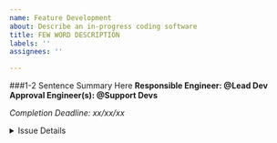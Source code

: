 ```yaml
---
name: Feature Development
about: Describe an in-progress coding software
title: FEW WORD DESCRIPTION
labels: ''
assignees: ''

---
```


###1-2 Sentence Summary Here
**Responsible Engineer: @Lead Dev** 
**Approval Engineer(s): @Support Devs**

_Completion Deadline: xx/xx/xx_

<details><summary> Issue Details</summary>
<p>

**Tasks**
- [ ] Tasks or Link to Task Sheet Here
**Roadblocks - IF NECESSARY**
- [ ] Problem Need to Fix
- [x] Problem Fixed

</p>
</details>
